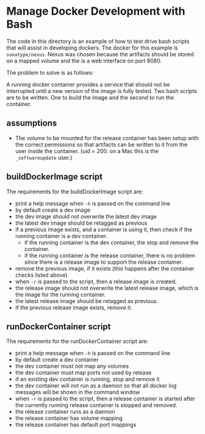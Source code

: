 # Manage Docker Development with Bash
The code in this directory is an example of how to test drive bash scripts that
will assist in developing dockers. The docker for this example is `sonatype/nexus`.
Nexus was chosen because the artifacts should be stored on a mapped volume
and the is a web interface on port 8080.

The problem to solve is as follows:

A running docker container provides a service that should not be interrupted
until a new version of the image is fully tested. Two bash scripts are to be
written. One to build the image and the second to run the container.

## assumptions
- The volume to be mounted for the release container has been setup with the
  correct permissions so that artifacts can be written to it from the user
  inside the container. (uid = 200. on a Mac this is the `_softwareupdate` user.)

## buildDockerImage script
The requirements for the buildDockerImage script are:
- print a help message when `-h` is passed on the command line
- by default create a dev image
- the dev image should not overwrite the latest dev image
- the latest dev image should be retagged as previous
- if a previous image exists, and a container is using it, then check
  if the running container is a dev container.
  - if the running container is the dev container, the stop and remove the container.
  - if the running container is the release container, there is no problem
    since there is a release image to support the release container.
- remove the previous image, if it exists (this happens after the container checks
  listed above)
- when `-r` is passed to the script, then a release image is created.
- the release image should not overwrite the latest release image, which is the
  image for the running container.
- the latest release image should be retagged as previous.
- if the previous release image exists, remove it.

## runDockerContainer script
The requirements for the runDockerContainer script are:
- print a help message when `-h` is passed on the command line
- by default create a dev container
- the dev container must not map any volumes
- the dev container must map ports not used by release
- if an existing dev container is running, stop and remove it
- the dev container will not run as a daemon so that all docker log messages
  will be shown in the command window
- when `-r` is passed to the script, then a release container is started
  after the currently running release container is stopped and removed.
- the release container runs as a daemon
- the release container has volume mapping
- the release container has default port mappings
